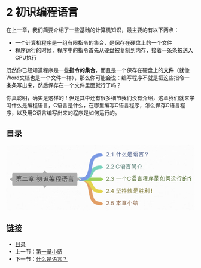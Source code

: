 # 2 初识编程语言

在上一章，我们简要介绍了一些基础的计算机知识，最主要的有以下两点：

- 一个计算机程序是一组有限指令的集合，是保存在硬盘上的一个文件
- 程序运行的时候，程序中的指令首先从硬盘被复制到内存，接着一条条被送入CPU执行

既然你已经知道程序是一些**指令的集合**，而且是一个保存在硬盘上的**文件**（就像Word文档也是一个文件一样），那么你可能会说：编写程序不就是把这些指令一条条写出来，然后保存在一个文件里面就行了吗？

你真聪明，确实是这样的！但是其中还有很多细节我们没有介绍，这章我们就来学习什么是编程语言，C语言是什么，在哪里编写C语言程序，怎么保存C语言程序，以及用C语言编写出来的程序是如何运行的。

## 目录

![目录](./images/02.0.content.png)

## 链接

- [目录](./preface.md)
- 上一节：[第一章小结](01.6.md)
- 下一节：[什么是语言？](02.1.md)